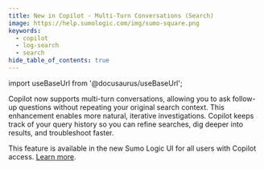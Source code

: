 ```yaml
---
title: New in Copilot - Multi-Turn Conversations (Search)
image: https://help.sumologic.com/img/sumo-square.png
keywords:
  - copilot
  - log-search
  - search
hide_table_of_contents: true    
---
```


import useBaseUrl from '@docusaurus/useBaseUrl';

Copilot now supports multi-turn conversations, allowing you to ask follow-up questions without repeating your original search context. This enhancement enables more natural, iterative investigations. Copilot keeps track of your query history so you can refine searches, dig deeper into results, and troubleshoot faster.

This feature is available in the new Sumo Logic UI for all users with Copilot access. [Learn more](/docs/search/copilot/).
